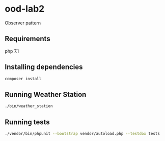 # ood-lab2
Observer pattern

## Requirements

php 7.1

## Installing dependencies

```bash
composer install
```

## Running Weather Station

```bash
./bin/weather_station
```

## Running tests

```bash
./vendor/bin/phpunit --bootstrap vendor/autoload.php --testdox tests
```